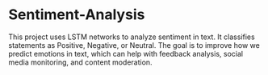 # Sentiment-Analysis
This project uses LSTM networks to analyze sentiment in text. It classifies statements as Positive, Negative, or Neutral. The goal is to improve how we predict emotions in text, which can help with feedback analysis, social media monitoring, and content moderation.
